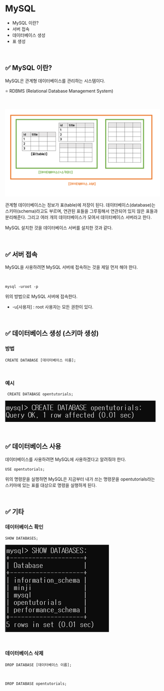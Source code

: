 # MySQL

- MySQL 이란?
- 서버 접속
- 데이터베이스 생성
- 표 생성

<br>

## ✅ MySQL 이란?

MySQL은 관계형 데이터베이스를 관리하는 시스템이다.

⭐ RDBMS (Relational Database Management System)

<br>

![프레젠테이션1](img/MySQL사용/프레젠테이션1-16381558710471.png)

관계형 데이터베이스는 정보가 표(table)에 저장이 된다. 데이터베이스(database)는 스키마(schema)라고도 부르며, 연관된 표들을 그루핑해서 연관되어 있지 않은 표들과 분리해준다. 그리고 여러 개의 데이터베이스가 모여서 데이터베이스 서버라고 한다. 

MySQL 설치한 것을 데이터베이스 서버를 설치한 것과 같다.

<br>

## ✅ 서버 접속

MySQL을 사용하려면 MySQL 서버에 접속하는 것을 제일 먼저 해야 한다.

<br>

```shell
mysql -uroot -p
```

위의 방법으로 MySQL 서버에 접속한다.

- -u[사용자] : root 사용자는 모든 권한이 있다.

<br>

## ✅ 데이터베이스 생성 (스키마 생성)

### 방법

```shell
CREATE DATABASE [데이터베이스 이름];
```

<br>

### 예시

```shell
 CREATE DATABASE opentutorials;
```

![image-20211126043341376](img/MySQL-서버-사용/image-20211126043341376.png)

<br>

## ✅ 데이터베이스 사용 

데이터베이스를 사용하려면 MySQL에 사용하겠다고 알려줘야 한다.

```
USE opentutorials;
```

위의 명령문을 실행하면 MySQL은 지금부터 내가 쓰는 명령문을 opentutorials라는 스키마에 있는 표를 대상으로 명령을 실행하게 된다.

<br>

 ## ✅ 기타

### 데이터베이스 확인

```shell
SHOW DATABASES;
```

![image-20211126043716060](img/MySQL사용/image-20211126043716060.png)

<br>

### 데이터베이스 삭제

```shell
DROP DATABASE [데이터베이스 이름];
```

<br>

```shell
DROP DATABASE opentutorials;
```





